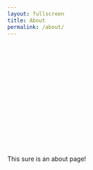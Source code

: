```yaml
---
layout: fullscreen
title: About
permalink: /about/
---
```


<div style="height: 15rem;"></div>

This sure is an about page!
